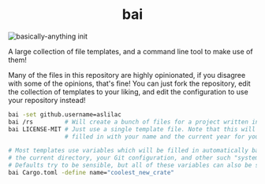 <h1 align="center">
bai
</h1>

![`basically-anything init`](https://cdn.mckayla.cloud/-/1cvf81e1yz6ffb/bai.svg)

A large collection of file templates, and a command line tool to make use of them!

Many of the files in this repository are highly opinionated, if you disagree with some of the opinions, that's fine! You can just fork the repository, edit the collection of templates to your liking, and edit the configuration to use your repository instead!

```sh
bai -set github.username=aslilac
bai /rs         # Will create a bunch of files for a project written in Rust!
bai LICENSE-MIT # Just use a single template file. Note that this will get
                # filled in with your name and the current year for you!

# Most templates use variables which will be filled in automatically based on
# the current directory, your Git configuration, and other such "system state".
# Defaults try to be sensible, but all of these variables can also be set manually!
bai Cargo.toml -define name="coolest_new_crate"

```
